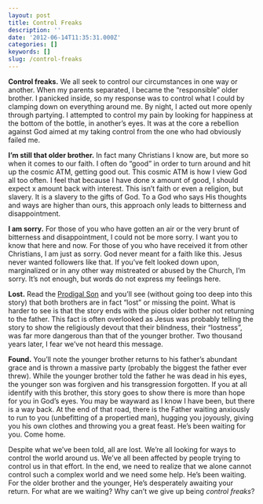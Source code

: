 ```yaml
---
layout: post
title: Control Freaks
description: ''
date: '2012-06-14T11:35:31.000Z'
categories: []
keywords: []
slug: /control-freaks
---
```


**Control freaks.** We all seek to control our circumstances in one way or another. When my parents separated, I became the “responsible” older brother. I panicked inside, so my response was to control what I could by clamping down on everything around me. By night, I acted out more openly through partying. I attempted to control my pain by looking for happiness at the bottom of the bottle, in another’s eyes. It was at the core a rebellion against God aimed at my taking control from the one who had obviously failed me.

**I’m still that older brother.** In fact many Christians I know are, but more so when it comes to our faith. I often do “good” in order to turn around and hit up the cosmic ATM, getting good out. This cosmic ATM is how I view God all too often. I feel that because I have done x amount of good, I should expect x amount back with interest. This isn’t faith or even a religion, but slavery. It is a slavery to the gifts of God. To a God who says His thoughts and ways are higher than ours, this approach only leads to bitterness and disappointment.

**I am sorry.** For those of you who have gotten an air or the very brunt of bitterness and disappointment, I could not be more sorry. I want you to know that here and now. For those of you who have received it from other Christians, I am just as sorry. God never meant for a faith like this. Jesus never wanted followers like that. If you’ve felt looked down upon, marginalized or in any other way mistreated or abused by the Church, I’m sorry. It’s not enough, but words do not express my feelings here.

**Lost.** Read the [Prodigal Son](http://www.biblegateway.com/passage/?search=Luke%2015:11-32&version=ESV) and you’ll see (without going too deep into this story) that both brothers are in fact “lost” or missing the point. What is harder to see is that the story ends with the pious older bother not returning to the father. This fact is often overlooked as Jesus was probably telling the story to show the religiously devout that their blindness, their “lostness”, was far more dangerous than that of the younger brother. Two thousand years later, I fear we’ve not heard this message.

**Found.** You’ll note the younger brother returns to his father’s abundant grace and is thrown a massive party (probably the biggest the father ever threw). While the younger brother told the father he was dead in his eyes, the younger son was forgiven and his transgression forgotten. If you at all identify with this brother, this story goes to show there is more than hope for you in God’s eyes. You may be wayward as I know I have been, but there is a way back. At the end of that road, there is the Father waiting anxiously to run to you (unbefitting of a propertied man), hugging you joyously, giving you his own clothes and throwing you a great feast. He’s been waiting for you. Come home.

Despite what we’ve been told, all are lost. We’re all looking for ways to control the world around us. We’ve all been affected by people trying to control us in that effort. In the end, we need to realize that we alone cannot control such a complex world and we need some help. He’s been waiting. For the older brother and the younger, He’s desperately awaiting your return. For what are we waiting? Why can’t we give up being _control freaks_?
